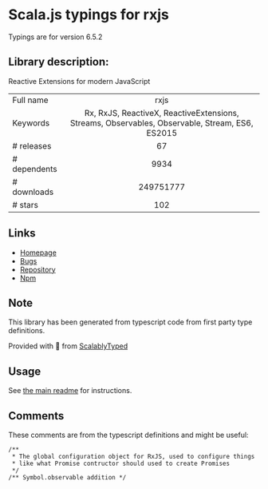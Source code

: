 
# Scala.js typings for rxjs

Typings are for version 6.5.2

## Library description:
Reactive Extensions for modern JavaScript

|                    |                 |
| ------------------ | :-------------: |
| Full name          | rxjs |
| Keywords           | Rx, RxJS, ReactiveX, ReactiveExtensions, Streams, Observables, Observable, Stream, ES6, ES2015 |
| # releases         | 67 |
| # dependents       | 9934 |
| # downloads        | 249751777 |
| # stars            | 102 |

## Links
- [Homepage](https://github.com/ReactiveX/RxJS)
- [Bugs](https://github.com/ReactiveX/RxJS/issues)
- [Repository](https://github.com/reactivex/rxjs)
- [Npm](https://www.npmjs.com/package/rxjs)
    


## Note
This library has been generated from typescript code from first party type definitions.

Provided with :purple_heart: from [ScalablyTyped](https://github.com/oyvindberg/ScalablyTyped)

## Usage
See [the main readme](../../readme.md) for instructions.

## Comments

These comments are from the typescript definitions and might be useful:
```
/**
 * The global configuration object for RxJS, used to configure things
 * like what Promise contructor should used to create Promises
 */
/** Symbol.observable addition */

```

